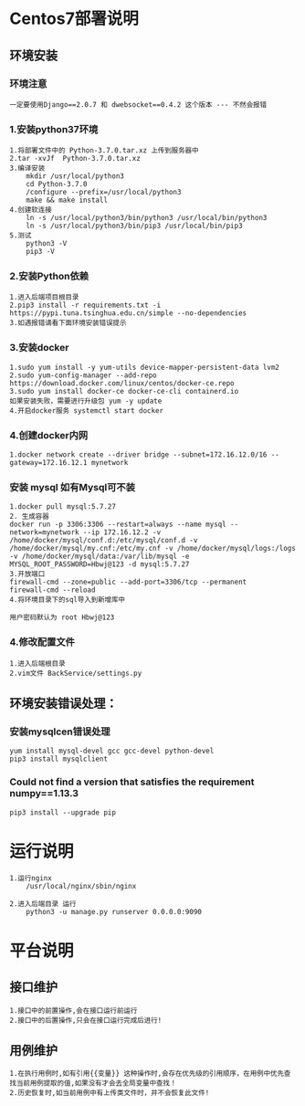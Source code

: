 # Centos7部署说明 
## 环境安装
### 环境注意
    一定要使用Django==2.0.7 和 dwebsocket==0.4.2 这个版本 --- 不然会报错

### 1.安装python37环境
    1.将部署文件中的 Python-3.7.0.tar.xz 上传到服务器中
    2.tar -xvJf  Python-3.7.0.tar.xz
    3.编译安装
        mkdir /usr/local/python3
        cd Python-3.7.0
        /configure --prefix=/usr/local/python3
        make && make install
    4.创建软连接
        ln -s /usr/local/python3/bin/python3 /usr/local/bin/python3
        ln -s /usr/local/python3/bin/pip3 /usr/local/bin/pip3
    5.测试
        python3 -V
        pip3 -V

### 2.安装Python依赖
    1.进入后端项目根目录
    2.pip3 install -r requirements.txt -i https://pypi.tuna.tsinghua.edu.cn/simple --no-dependencies
    3.如遇报错请看下面环境安装错误提示

### 3.安装docker
    1.sudo yum install -y yum-utils device-mapper-persistent-data lvm2
    2.sudo yum-config-manager --add-repo https://download.docker.com/linux/centos/docker-ce.repo
    3.sudo yum install docker-ce docker-ce-cli containerd.io
    如果安装失败，需要进行升级包 yum -y update
    4.开启docker服务 systemctl start docker

### 4.创建docker内网
    1.docker network create --driver bridge --subnet=172.16.12.0/16 --gateway=172.16.12.1 mynetwork

### 安装 mysql 如有Mysql可不装
    1.docker pull mysql:5.7.27
    2. 生成容器
    docker run -p 3306:3306 --restart=always --name mysql --network=mynetwork --ip 172.16.12.2 -v /home/docker/mysql/conf.d:/etc/mysql/conf.d -v /home/docker/mysql/my.cnf:/etc/my.cnf -v /home/docker/mysql/logs:/logs -v /home/docker/mysql/data:/var/lib/mysql -e MYSQL_ROOT_PASSWORD=Hbwj@123 -d mysql:5.7.27
    3.开放端口
    firewall-cmd --zone=public --add-port=3306/tcp --permanent
    firewall-cmd --reload
    4.将环境目录下的sql导入到新增库中
    
    用户密码默认为 root Hbwj@123

### 4.修改配置文件
    1.进入后端根目录
    2.vim文件 BackService/settings.py


## 环境安装错误处理：
### 安装mysqlcen错误处理
    yum install mysql-devel gcc gcc-devel python-devel
    pip3 install mysqlclient

### Could not find a version that satisfies the requirement numpy==1.13.3
    pip3 install --upgrade pip

# 运行说明
    1.运行nginx
        /usr/local/nginx/sbin/nginx
    
    2.进入后端目录 运行
        python3 -u manage.py runserver 0.0.0.0:9090
    



# 平台说明
## 接口维护
    1.接口中的前置操作,会在接口运行前运行
    2.接口中的后置操作,只会在接口运行完成后进行!

## 用例维护
    1.在执行用例时,如有引用{{变量}} 这种操作时,会存在优先级的引用顺序，在用例中优先查找当前用例提取的值,如果没有才会去全局变量中查找！
    2.历史恢复时,如当前用例中有上传类文件时，并不会恢复此文件!